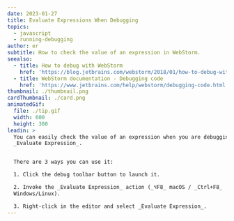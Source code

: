 ```yaml
---
date: 2023-01-27
title: Evaluate Expressions When Debugging
topics:
  - javascript
  - running-debugging
author: er
subtitle: How to check the value of an expression in WebStorm.
seealso:
  - title: How to debug with WebStorm
    href: 'https://blog.jetbrains.com/webstorm/2018/01/how-to-debug-with-webstorm/'
  - title: WebStorm documentation - Debugging code
    href: 'https://www.jetbrains.com/help/webstorm/debugging-code.html'
thumbnail: ./thumbnail.png
cardThumbnail: ./card.png
animatedGif:
  file: ./tip.gif
  width: 600
  height: 300
leadin: >
  You can easily check the value of an expression when you are debugging using
  _Evaluate Expression_.


  There are 3 ways you can use it:

  1. Click the debug toolbar button to launch it.

  2. Invoke the _Evaluate Expression_ action (_⌥F8_ macOS / _Ctrl+F8_
  Windows/Linux).

  3. Right-click in the editor and select _Evaluate Expression_.
---
```


